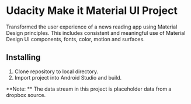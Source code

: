 # Udacity Make it Material UI Project
Transformed the user experience of a news reading app using Material Design principles. This includes consistent and meaningful use of Material Design UI components, fonts, color, motion and surfaces.  

## Installing
1. Clone repository to local directory.
2. Import project into Android Studio and build.

**Note: ** 
The data stream in this project is placeholder data from a dropbox source.
